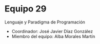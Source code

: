 # Equipo 29

Lenguaje y Paradigma de Programación

- Coordinador: José Javier Díaz González
- Miembro del equipo: Alba Morales Martín